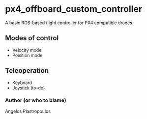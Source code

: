 # px4_offboard_custom_controller

A basic ROS-based flight controller for PX4 compatible drones.

## Modes of control
- Velocity mode
- Poisition mode

## Teleoperation
- Keyboard
- Joystick (to-do)

### Author (or who to blame)
Angelos Plastropoulos